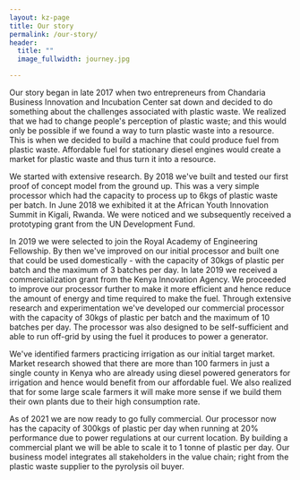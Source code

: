 ```yaml
---
layout: kz-page
title: Our story
permalink: /our-story/
header:
  title: ""
  image_fullwidth: journey.jpg

---
```



<!-- How it all started -->
Our story began in late 2017 when two entrepreneurs from Chandaria Business Innovation and Incubation Center sat down and decided to do something about the challenges associated with plastic waste. 
We realized that we had to change people's perception of plastic waste; and this would only be possible if we found a way to turn plastic waste into a resource. 
This is when we decided to build a machine that could produce fuel from plastic waste.
Affordable fuel for stationary diesel engines would create a market for plastic waste and thus turn it into a resource.


<!-- 2018 -->
We started with extensive research.
By 2018 we've built and tested our first proof of concept model from the ground up. 
This was a very simple processor which had the capacity to process up to 6kgs of plastic waste per batch. 
In June 2018 we exhibited it at the African Youth Innovation Summit in Kigali, Rwanda. 
We were noticed and we subsequently received a prototyping grant from the UN Development Fund.


<!-- 2019 -->
In 2019 we were selected to join the Royal Academy of Engineering Fellowship.
By then we've improved on our initial processor and built one that could be used domestically - with the capacity of 30kgs of plastic per batch and the maximum of 3 batches per day.
In late 2019 we received a commercialization grant from the Kenya Innovation Agency.
We proceeded to improve our processor further to make it more efficient and hence reduce the amount of energy and time required to make the fuel.
Through extensive research and experimentation we've developed our commercial processor with the capacity of 30kgs of plastic per batch and the maximum of 10 batches per day.
The processor was also designed to be self-sufficient and able to run off-grid by using the fuel it produces to power a generator.


<!-- Target market -->
We've identified farmers practicing irrigation as our initial target market. 
Market research showed that there are more than 100 farmers in just a single county in Kenya who are already using diesel powered generators for irrigation and hence would benefit from our affordable fuel. 
We also realized that for some large scale farmers it will make more sense if we build them their own plants due to their high consumption rate.


<!-- 2021 -->
As of 2021 we are now ready to go fully commercial.
Our processor now has the capacity of 300kgs of plastic per day when running at 20% performance due to power regulations at our current location.
By building a commercial plant we will be able to scale it to 1 tonne of plastic per day. 
Our business model integrates all stakeholders in the value chain; right from the plastic waste supplier to the pyrolysis oil buyer. 
